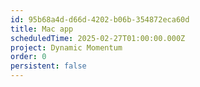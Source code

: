 ```yaml
---
id: 95b68a4d-d66d-4202-b06b-354872eca60d
title: Mac app
scheduledTime: 2025-02-27T01:00:00.000Z
project: Dynamic Momentum
order: 0
persistent: false
---
```



